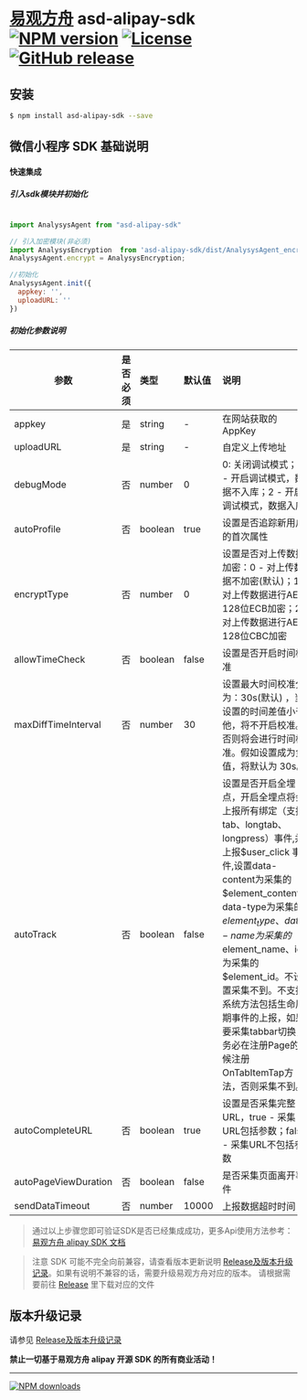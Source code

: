 # [易观方舟](https://www.analysys.cn/) asd-alipay-sdk [![NPM version][npm-image]][npm-url] [![License](https://img.shields.io/github/license/analysys/ans-wechat-sdk.svg)](https://github.com/analysys/ans-Alipay-sdk/blob/master/LICENSE) [![GitHub release](https://img.shields.io/github/release/analysys/ans-wechat-sdk.svg)](https://github.com/analysys/ans-Alipay-sdk/releases)

## 安装

```sh
$ npm install asd-alipay-sdk --save 
```

## 微信小程序 SDK 基础说明

#### 快速集成
##### 引入sdk模块并初始化
```js

import AnalysysAgent from "asd-alipay-sdk"

// 引入加密模块(非必须)
import AnalysysEncryption  from 'asd-alipay-sdk/dist/AnalysysAgent_encryption.min.js';
AnalysysAgent.encrypt = AnalysysEncryption;

//初始化
AnalysysAgent.init({
  appkey: '',
  uploadURL: ''
})
```

##### 初始化参数说明 

参数 | 是否必须| 类型 | 默认值 | 说明
--- | :--- | :--- | :--- | :---
appkey | 是 | string | - |  在网站获取的AppKey
uploadURL | 是 | string | - | 自定义上传地址
debugMode | 否 | number | 0 |  0: 关闭调试模式；1 - 开启调试模式，数据不入库；2 - 开启调试模式，数据入库
autoProfile | 否 | boolean | true | 设置是否追踪新用户的首次属性
encryptType | 否 | number | 0 | 设置是否对上传数据加密：0 - 对上传数据不加密(默认)；1 - 对上传数据进行AES 128位ECB加密；2 对上传数据进行AES 128位CBC加密
allowTimeCheck | 否 | boolean | false | 设置是否开启时间校准
maxDiffTimeInterval | 否 | number | 30 | 设置最大时间校准分为：30s(默认) ，当设置的时间差值小于他，将不开启校准。否则将会进行时间校准。假如设置成为负值，将默认为 30s。
autoTrack | 否 | boolean | false | 设置是否开启全埋点，开启全埋点将会上报所有绑定（支持tab、longtab、longpress）事件,并上报$user_click 事件,设置data-content为采集的 $element_content、data-type为采集的 $element_type、data-name为采集的$element_name、id为采集的$element_id。不设置采集不到。不支持系统方法包括生命周期事件的上报，如果要采集tabbar切换，务必在注册Page的时候注册OnTabItemTap方法，否则采集不到。
autoCompleteURL | 否 | boolean | true | 设置是否采集完整URL，true - 采集URL包括参数；false - 采集URL不包括参数
autoPageViewDuration | 否 | boolean | false | 是否采集页面离开事件
sendDataTimeout | 否 | number | 10000 | 上报数据超时时间

> 通过以上步骤您即可验证SDK是否已经集成成功，更多Api使用方法参考：[易观方舟 alipay SDK 文档](https://docs.analysysdata.com/uba-docs/2494923)

> 注意 SDK 可能不完全向前兼容，请查看版本更新说明 [Release及版本升级记录](https://github.com/analysys/ans-Alipay-sdk/releases)。如果有说明不兼容的话，需要升级易观方舟对应的版本。 请根据需要前往 [Release](https://github.com/analysys/ans-Alipay-sdk/releases) 里下载对应的文件


## 版本升级记录
请参见 [Release及版本升级记录](https://github.com/analysys/ans-Alipay-sdk/releases)




**禁止一切基于易观方舟 alipay 开源 SDK 的所有商业活动！**

---

[![NPM downloads][npm-downloads]][npm-url]




[homepage]: https://github.com/analysys/ans-Alipay-sdk
[npm-url]: https://www.npmjs.com/package/asd-alipay-sdk
[npm-image]: https://img.shields.io/npm/v/asd-alipay-sdk.svg?style=flat
[npm-downloads]: https://img.shields.io/npm/dm/asd-alipay-sdk.svg?style=flat


